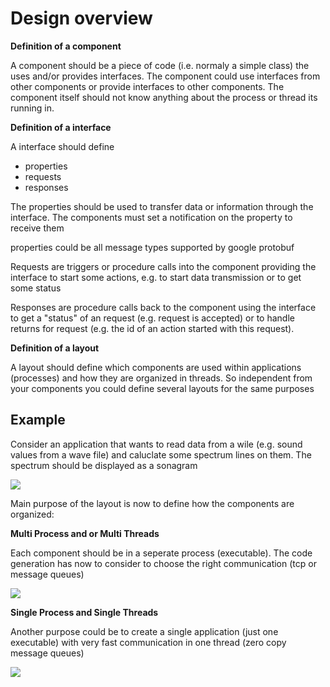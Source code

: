 Design overview
===============


**Definition of a component**

A component should be a piece of code (i.e. normaly a simple class) the uses and/or provides interfaces.
The component could use interfaces from other components or provide interfaces to other components. The component
itself should not know anything about the process or thread its running in.

**Definition of a interface**

A interface should define
- properties
- requests
- responses

The properties should be used to transfer data or information through the interface. The components must set a 
notification on the property to receive them

properties could be all message types supported by google protobuf

Requests are triggers or procedure calls into the component providing the interface to start some actions, e.g. to start
data transmission or to get some status

Responses are procedure calls back to the component using the interface to get a "status" of an request (e.g. request is
accepted) or to handle returns for request (e.g. the id of an action started with this request).

**Definition of a layout**

A layout should define which components are used within applications (processes) and how they are organized in threads.
So independent from your components you could define several layouts for the same purposes


Example
-------

Consider an application that wants to read data from a wile (e.g. sound values from a wave file) and caluclate some spectrum lines on them. The spectrum should be displayed as a sonagram

![](https://raw2.github.com/kreuzberger/YaComponent/master/doc/sdd/SonaSpecFile.png)

Main purpose of the layout is now to define how the components are organized:

**Multi Process and or Multi Threads**

Each component should be in a seperate process (executable). The code generation has now to consider to choose the right communication (tcp or message queues)

![](https://raw2.github.com/kreuzberger/YaComponent/master/doc/sdd/SonaSpecFileLayoutMPMT.png)

**Single Process and Single Threads**

Another purpose could be to create a single application (just one executable) with very fast communication in one thread (zero copy message queues)

![](https://raw2.github.com/kreuzberger/YaComponent/master/doc/sdd/SonaSpecFileLayoutSPST.png)




